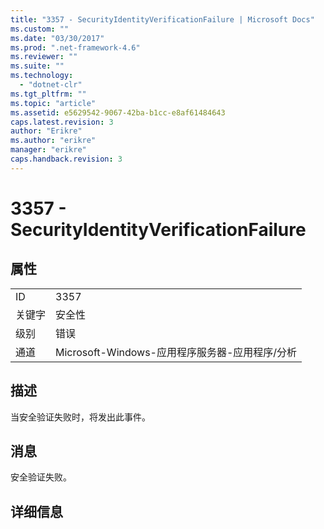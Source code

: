 ```yaml
---
title: "3357 - SecurityIdentityVerificationFailure | Microsoft Docs"
ms.custom: ""
ms.date: "03/30/2017"
ms.prod: ".net-framework-4.6"
ms.reviewer: ""
ms.suite: ""
ms.technology: 
  - "dotnet-clr"
ms.tgt_pltfrm: ""
ms.topic: "article"
ms.assetid: e5629542-9067-42ba-b1cc-e8af61484643
caps.latest.revision: 3
author: "Erikre"
ms.author: "erikre"
manager: "erikre"
caps.handback.revision: 3
---
```

# 3357 - SecurityIdentityVerificationFailure
## 属性  
  
|||  
|-|-|  
|ID|3357|  
|关键字|安全性|  
|级别|错误|  
|通道|Microsoft\-Windows\-应用程序服务器\-应用程序\/分析|  
  
## 描述  
 当安全验证失败时，将发出此事件。  
  
## 消息  
 安全验证失败。  
  
## 详细信息